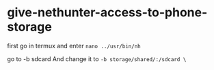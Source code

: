 # give-nethunter-access-to-phone-storage 
first go in termux
and enter `nano ../usr/bin/nh`

go to -b sdcard And change it to `-b storage/shared/:/sdcard \`
